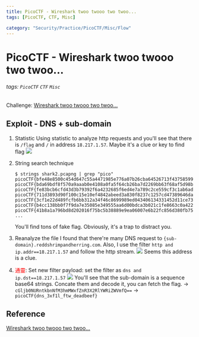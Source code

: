 ```yaml
---
title: PicoCTF - Wireshark twoo twooo two twoo...
tags: [PicoCTF, CTF, Misc]

category: "Security/Practice/PicoCTF/Misc/Flow"
---
```


# PicoCTF - Wireshark twoo twooo two twoo...
###### tags: `PicoCTF` `CTF` `Misc`
Challenge: [Wireshark twoo twooo two twoo...](https://play.picoctf.org/practice/challenge/110?category=4&page=1)

## Exploit - DNS + sub-domain
1. Statistic
Using statistic to analyze http requests and you'll see that there is `/flag` and `/` in address `18.217.1.57`. Maybe it's a clue or key to find flag
![](https://i.imgur.com/VjobDhE.png)
2. String search technique
    ```bash!
    $ strings shark2.pcapng | grep "pico"
    picoCTF{bfe48e8500c454d647c55a4471985e776a07b26cba64526713f43758599aa98b}
    picoCTF{bda69bdf8f570a9aaab0e4108a0fa5f64cb26ba7d2269bb63f68af5d98b98245}
    picoCTF{fe83bcb6cfd43d3b79392f6a4232685f6ed4e7a789c2ce559cf3c1ab6adbe34b}
    picoCTF{711d3893d90f100c15e10ef4842abeed3a830f8237c1257cd47389646da97810}
    picoCTF{3cf1e22d489fcfb6bb312a34f46c8699989ed043406134331452d11ce73cd59e}
    picoCTF{b4cc138bb0f7f9da7e35085e349555aa6d00bdca3b021c1fe8663c0a422ce0d7}
    picoCTF{41b8a1a796bd8d202016f75bc5b38889e9ea06007e6b22fc856d380fb7573133}
    ...
    ```
    You'll find tons of fake flag. Obviously, it's a trap to distract you.

3. Reanalyze the file
I found that there're many DNS request to `{sub-domain}.reddshrimpandherring.com`. Also, I use the filter `http and ip.addr==18.217.1.57` and follow the http stream.
![](https://i.imgur.com/R8uRJ0n.png)
Seems this address is a clue.


4. <font color="FF0000">通靈</font>: Set new filter
payload: set the filter as `dns and ip.dst==18.217.1.57`
![](https://i.imgur.com/xbveFFN.png)
You'll see that the sub-domain is a sequence base64 strings. Concate them and decode it, you can fetch the flag. $\to$
`cGljb0NURntkbnNfM3hmMWxfZnR3X2RlYWRiZWVmfQ==` $\to$
`picoCTF{dns_3xf1l_ftw_deadbeef}`

## Reference
[Wireshark twoo twooo two twoo...](https://picoctf2021.haydenhousen.com/forensics/wireshark-twoo-twooo-two-twoo...)